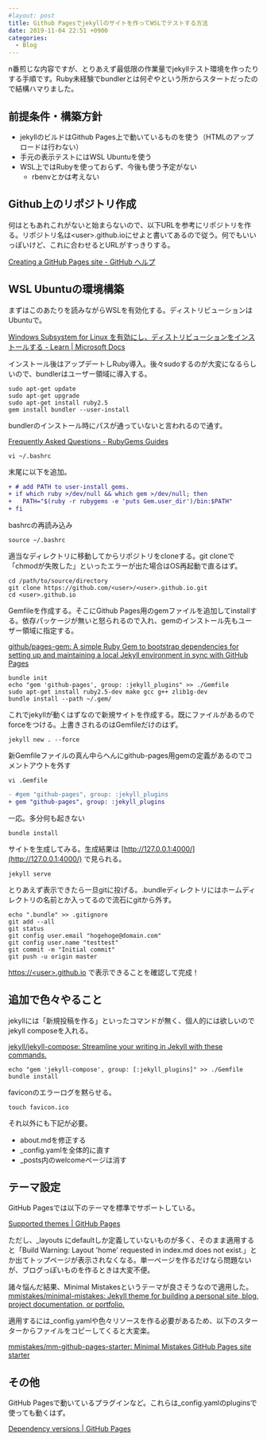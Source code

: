 ```yaml
---
#layout: post
title: Github Pagesでjekyllのサイトを作ってWSLでテストする方法
date: 2019-11-04 22:51 +0900
categories:
  - Blog
---
```


n番煎じな内容ですが、とりあえず最低限の作業量でjekyllテスト環境を作ったりする手順です。Ruby未経験でbundlerとは何ぞやという所からスタートだったので結構ハマりました。

前提条件・構築方針
---------------------

- jekyllのビルドはGithub Pages上で動いているものを使う（HTMLのアップロードは行わない）
- 手元の表示テストにはWSL Ubuntuを使う
- WSL上ではRubyを使っておらず、今後も使う予定がない
    - rbenvとかは考えない

Github上のリポジトリ作成
---------------------
何はともあれこれがないと始まらないので、以下URLを参考にリポジトリを作る。リポジトリ名は\<user>.github.ioにせよと書いてあるので従う。何でもいいっぽいけど、これに合わせるとURLがすっきりする。

[Creating a GitHub Pages site - GitHub ヘルプ](https://help.github.com/ja/github/working-with-github-pages/creating-a-github-pages-site)

WSL Ubuntuの環境構築
---------------------
まずはこのあたりを読みながらWSLを有効化する。ディストリビューションはUbuntuで。

[Windows Subsystem for Linux を有効にし、ディストリビューションをインストールする - Learn \| Microsoft Docs](https://docs.microsoft.com/ja-jp/learn/modules/get-started-with-windows-subsystem-for-linux/2-enable-and-install)

インストール後はアップデートしRuby導入。後々sudoするのが大変になるらしいので、bundlerはユーザー領域に導入する。
``` shell
sudo apt-get update
sudo apt-get upgrade
sudo apt-get install ruby2.5
gem install bundler --user-install
```

bundlerのインストール時にパスが通っていないと言われるので通す。

[Frequently Asked Questions - RubyGems Guides](https://guides.rubygems.org/faqs/#user-install)

``` shell
vi ~/.bashrc
```
末尾に以下を追加。
``` diff
+ # add PATH to user-install gems.
+ if which ruby >/dev/null && which gem >/dev/null; then
+   PATH="$(ruby -r rubygems -e 'puts Gem.user_dir')/bin:$PATH"
+ fi
```

bashrcの再読み込み
``` shell
source ~/.bashrc
```

適当なディレクトリに移動してからリポジトリをcloneする。git cloneで「chmodが失敗した」といったエラーが出た場合はOS再起動で直るはず。
``` shell
cd /path/to/source/directory
git clone https://github.com/<user>/<user>.github.io.git
cd <user>.github.io
```

Gemfileを作成する。そこにGithub Pages用のgemファイルを追加してinstallする。依存パッケージが無いと怒られるので入れ、gemのインストール先もユーザー領域に指定する。

[github/pages-gem: A simple Ruby Gem to bootstrap dependencies for setting up and maintaining a local Jekyll environment in sync with GitHub Pages](https://github.com/github/pages-gem)
``` shell
bundle init
echo "gem 'github-pages', group: :jekyll_plugins" >> ./Gemfile
sudo apt-get install ruby2.5-dev make gcc g++ zlib1g-dev
bundle install --path ~/.gem/
```

これでjekyllが動くはずなので新規サイトを作成する。既にファイルがあるのでforceをつける。上書きされるのはGemfileだけのはず。
``` shell
jekyll new . --force
```

新Gemfileファイルの真ん中らへんにgithub-pages用gemの定義があるのでコメントアウトを外す
``` shell
vi .Gemfile
```
``` diff
- #gem "github-pages", group: :jekyll_plugins
+ gem "github-pages", group: :jekyll_plugins
```

一応。多分何も起きない
``` shell
bundle install
```

サイトを生成してみる。生成結果は [http://127.0.0.1:4000/](http://127.0.0.1:4000/) で見られる。
``` shell
jekyll serve
```

とりあえず表示できたら一旦gitに投げる。.bundleディレクトリにはホームディレクトリの名前とか入ってるので流石にgitから外す。
``` shell
echo ".bundle" >> .gitignore
git add --all
git status
git config user.email "hogehoge@domain.com"
git config user.name "testtest"
git commit -m "Initial commit"
git push -u origin master
```

[https://\<user>.github.io](https://\<user>.github.io) で表示できることを確認して完成！

追加で色々やること
---------------------

jekyllには「新規投稿を作る」といったコマンドが無く、個人的には欲しいのでjekyll composeを入れる。

[jekyll/jekyll-compose: Streamline your writing in Jekyll with these commands.](https://github.com/jekyll/jekyll-compose)
``` shell
echo "gem 'jekyll-compose', group: [:jekyll_plugins]" >> ./Gemfile
bundle install
```

faviconのエラーログを黙らせる。
``` shell
touch favicon.ico
```
それ以外にも下記が必要。

- about.mdを修正する
- _config.yamlを全体的に直す
- _posts内のwelcomeページは消す

テーマ設定
---------------------
GitHub Pagesでは以下のテーマを標準でサポートしている。

[Supported themes \| GitHub Pages](https://pages.github.com/themes/)

ただし、_layouts にdefaultしか定義していないものが多く、そのまま適用すると「Build Warning: Layout 'home' requested in index.md does not exist.」とか出てトップページが表示されなくなる。単一ページを作るだけなら問題ないが、ブログっぽいものを作るときは大変不便。

諸々悩んだ結果、Minimal Mistakesというテーマが良さそうなので適用した。[mmistakes/minimal-mistakes: Jekyll theme for building a personal site, blog, project documentation, or portfolio.](https://github.com/mmistakes/minimal-mistakes)

適用するには_config.yamlや色々リソースを作る必要があるため、以下のスターターからファイルをコピーしてくると大変楽。

[mmistakes/mm-github-pages-starter: Minimal Mistakes GitHub Pages site starter](https://github.com/mmistakes/mm-github-pages-starter)

その他
---------------------

GitHub Pagesで動いているプラグインなど。これらは_config.yamlのpluginsで使っても動くはず。

[Dependency versions \| GitHub Pages](https://pages.github.com/versions/)

